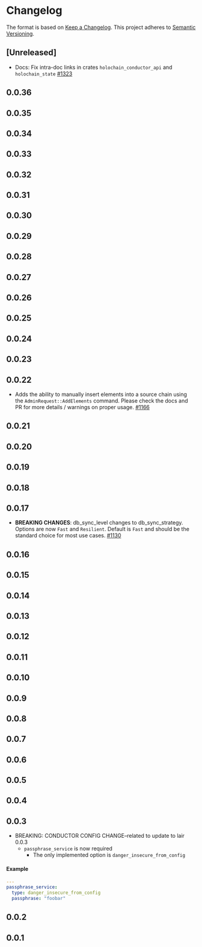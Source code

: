 # Changelog

The format is based on [Keep a Changelog](https://keepachangelog.com/en/1.0.0/). This project adheres to [Semantic Versioning](https://semver.org/spec/v2.0.0.html).

## \[Unreleased\]
- Docs: Fix intra-doc links in crates `holochain_conductor_api` and `holochain_state` [#1323](https://github.com/holochain/holochain/pull/1323)

## 0.0.36

## 0.0.35

## 0.0.34

## 0.0.33

## 0.0.32

## 0.0.31

## 0.0.30

## 0.0.29

## 0.0.28

## 0.0.27

## 0.0.26

## 0.0.25

## 0.0.24

## 0.0.23

## 0.0.22

- Adds the ability to manually insert elements into a source chain using the `AdminRequest::AddElements` command. Please check the docs and PR for more details / warnings on proper usage. [\#1166](https://github.com/holochain/holochain/pull/1166)

## 0.0.21

## 0.0.20

## 0.0.19

## 0.0.18

## 0.0.17

- **BREAKING CHANGES**: db\_sync\_level changes to db\_sync\_strategy. Options are now `Fast` and `Resilient`. Default is `Fast` and should be the standard choice for most use cases. [\#1130](https://github.com/holochain/holochain/pull/1130)

## 0.0.16

## 0.0.15

## 0.0.14

## 0.0.13

## 0.0.12

## 0.0.11

## 0.0.10

## 0.0.9

## 0.0.8

## 0.0.7

## 0.0.6

## 0.0.5

## 0.0.4

## 0.0.3

- BREAKING: CONDUCTOR CONFIG CHANGE–related to update to lair 0.0.3
  - `passphrase_service` is now required
    - The only implemented option is `danger_insecure_from_config`

#### Example

``` yaml
---
passphrase_service:
  type: danger_insecure_from_config
  passphrase: "foobar"
```

## 0.0.2

## 0.0.1
